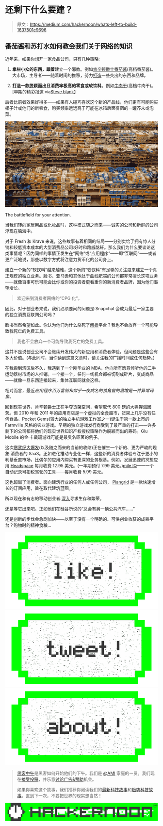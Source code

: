# 还剩下什么要建？

> 原文：<https://medium.com/hackernoon/whats-left-to-build-1637501c9696>

## 番茄酱和苏打水如何教会我们关于网络的知识

近年来，如果你想开一家食品公司，只有几种策略:

1) **拿些小众的东西，跟着**建立一个邪教。例如[肯辛顿爵士番茄酱](http://blog.bondstreet.com/post/120190647289/kings-of-ketchup)(高档番茄酱)。大市场，主导者——随着时间的推移，努力[打造](https://hackernoon.com/tagged/build)一些突出的东西和品牌。

2) **打造一款脱颖而出且消费率极高的零食或软饮料**。例如[牛肉干](http://steveblank.com/2015/02/03/what-happened-when-krave-jerky-showed-up-in-class-with-a-435000-check/)(高档牛肉干)。[早期的精彩报道 via[Steve blank](https://medium.com/u/16b8f3e95f9b?source=post_page-----1637501c9696--------------------------------)】

后者比前者效果好得多——如果有人碰巧喜欢这个新的产品线，他们更有可能购买椰子汁或他们的新零食，购买频率远远高于可能在冰箱后面徘徊的一罐芥末或泡菜。

![](img/15ac41da9ac14f9a0a29aafb7b7895b6.png)

The battlefield for your attention.

当我们转向家居用品或化妆品时，这种模式随之而来——诚实的公司和新鲜的公司浮现在脑海中。

对于 Fresh 和 Krave 来说，这些故事有着相同的结局——分别卖给了拥有惊人分销和较低资本成本的大型消费品公司:好时和路威酩轩。那么我们为什么要谈论这类事情呢？因为同样的事情正发生在“网络”或“应用程序”——即“互联网”——或者更广泛地说，那些以数字方式将注意力货币化的公司身上。

建立一个新的“软饮料”越来越难，这个新的“软饮料”有足够的关注度来建立一个真正规模的独立业务。脸书、亚马逊和其他处于曲线肥端的公司都非常擅长这项业务——就像百事可乐可能会比你或你的投资者更看重你的新消费者品牌，因为他们渴望增长。

> 欢迎来到消费者网络的“CPG 化”。

因此，对于创业者来说，我们必须要问的问题是:Snapchat 会成为最后一家主要的独立消费互联网公司吗？

脸书当然希望如此。你认为他们为什么杀死了[解析](http://blog.parse.com/announcements/moving-on/)平台？我也不会放弃一个可能导致我死亡的免费工具。

> 我也不会放弃一个可能导致我死亡的免费工具。

这并不是说创业公司不会继续开发伟大的新应用和消费者体验。但问题是这些会有多大价值。(与此同时，当你读到这篇文章时，请关注我的广播时间或任何趋势。)

在我搬到湾区后不久，我遇到了一个刚毕业的 MBA，他向所有愿意倾听他的二手运动器材市场的人推销。一个接一个，任何一线机会都被切割成碎片，变成商品——就像一旦东西连接起来，集体互联网就会这样。

相对而言，最近*应用程序百万富翁和似乎一夜成名的独角兽的激增是一种异常现象。*

回到现实世界，肯辛顿爵士正在争夺货架空间，希望取代 800 磅的大猩猩海因茨。但 2010 年和 2011 年的应用商店是一个虚拟的全食超市，货架上几乎没有任何食品。Pocket Gems(较大的独立手机游戏工作室之一)诞生于第一款上市的 Farmville 风格的农业游戏。早期的独立游戏发行商受到了最严重的打击——许多剩下的公司都将他们的现实世界知识产权授权策略作为脱颖而出的筹码。Glu Mobile 的金·卡戴珊游戏可能是最臭名昭著的例子。

这次[寒武纪大爆发](https://en.wikipedia.org/wiki/Cambrian_explosion)(以及随之而来的当前的收缩)正在催生一个新的、更为严峻的现象:消费者的 SaaS。正如进化推动专业化一样，这些新的消费者体验专注于更小的利基垂直市场，比偶尔的应用内购买有更深的业务根基。例如，发展迅速的冥想应用 [Headspace](http://www.telegraph.co.uk/men/the-filter/11154773/Man-behind-meditation-app-goes-from-monk-to-millionaire.html) 每月收费 12.95 美元。(一年期预付 7.99 美元。)[mile IQ](https://www.mileiq.com/)——一个自动记录可扣税驾驶的工具——每月收费 5.99 美元。

这也超越了消费者。面向建筑行业的任何人或任何公司， [Plangrid](https://itunes.apple.com/us/app/plangrid-construction-collaboration/id498795789?mt=8) 是一款快速增长的订阅应用，旨在取代建筑蓝图。

所以现在和有志的移动创业者:[深入](http://www.smithsonianmag.com/science-nature/the-scariest-monsters-of-the-deep-sea-96438710/?no-ist)寻求生存和繁荣。

还是等它出来吧。正如他们在硅谷所说的“总会有另一辆公共汽车……”

还是创新的步伐会急剧加快——以至于没有一个明确的、可供创业收获的成熟平台？购物时的精神食粮…

[![](img/50ef4044ecd4e250b5d50f368b775d38.png)](http://bit.ly/HackernoonFB)[![](img/979d9a46439d5aebbdcdca574e21dc81.png)](https://goo.gl/k7XYbx)[![](img/2930ba6bd2c12218fdbbf7e02c8746ff.png)](https://goo.gl/4ofytp)

> [黑客中午](http://bit.ly/Hackernoon)是黑客如何开始他们的下午。我们是 [@AMI](http://bit.ly/atAMIatAMI) 家庭的一员。我们现在[接受投稿](http://bit.ly/hackernoonsubmission)，并乐意[讨论广告&赞助](mailto:partners@amipublications.com)机会。
> 
> 如果你喜欢这个故事，我们推荐你阅读我们的[最新科技故事](http://bit.ly/hackernoonlatestt)和[趋势科技故事](https://hackernoon.com/trending)。直到下一次，不要把世界的现实想当然！

[![](img/be0ca55ba73a573dce11effb2ee80d56.png)](https://goo.gl/Ahtev1)